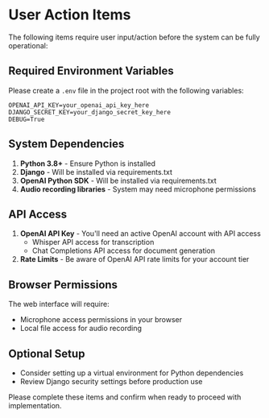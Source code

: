 # User Action Items

The following items require user input/action before the system can be fully operational:

## Required Environment Variables
Please create a `.env` file in the project root with the following variables:
```
OPENAI_API_KEY=your_openai_api_key_here
DJANGO_SECRET_KEY=your_django_secret_key_here
DEBUG=True
```

## System Dependencies
1. **Python 3.8+** - Ensure Python is installed
2. **Django** - Will be installed via requirements.txt
3. **OpenAI Python SDK** - Will be installed via requirements.txt
4. **Audio recording libraries** - System may need microphone permissions

## API Access
1. **OpenAI API Key** - You'll need an active OpenAI account with API access
   - Whisper API access for transcription
   - Chat Completions API access for document generation
2. **Rate Limits** - Be aware of OpenAI API rate limits for your account tier

## Browser Permissions
The web interface will require:
- Microphone access permissions in your browser
- Local file access for audio recording

## Optional Setup
- Consider setting up a virtual environment for Python dependencies
- Review Django security settings before production use

Please complete these items and confirm when ready to proceed with implementation.